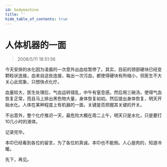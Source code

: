 ```yaml
---
id: bodymachine
title: ''
hide_table_of_contents: true
---
```


# 人体机器的一面

> 2008/5/11 18:51:56

<div style={{color: '#FF0000', fontSize: '18px', fontWeight: 'bold'}}>

今天安排的水化因为凌晨的一次意外出血给暂停了。其实，目前的颈部硬块已经变颗粒状连接，血来自这些连接，每出一次污血，都使得硬块有所缩小，但医生不大关心此现象，只想快点化疗。

血量较大，医生处理后，气血运转错乱，中午有窒息感。然后用三碗汤，使得气血恢复正常，而且马上排出黑色物大量，身体恢复如初。然后提出身体恢复，明天开始水化。人体在某种程度上有机器的一面，关键是否把握其关键的开关。

不出意外，整个化疗推迟一天，最危险大概在周二上午，明天只是水化，只是要打10几小时的液体。

记录完毕。

本ID已经看到各位的留言，为了各位的真诚，本ID也不能倒。人心是肉的，知道冷暖。

先下，再见。 

</div>